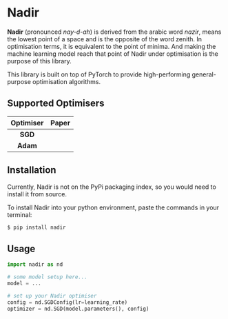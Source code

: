 # Nadir

**Nadir** (pronounced _nay-d-ah_) is derived from the arabic word _nazir_, means the lowest point of a space and is the opposite of the word zenith. In optimisation terms, it is equivalent to the point of minima. And making the machine learning model reach that point of Nadir under optimisation is the purpose of this library.  

This library is built on top of PyTorch to provide high-performing general-purpose optimisation algorithms. 


## Supported Optimisers

| Optimiser 	| Paper 	|
|:---------:	|:-----:	|
|  **SGD**  	|       	|
|  **Adam** 	|       	|


## Installation

Currently, Nadir is not on the PyPi packaging index, so you would need to install it from source. 

To install Nadir into your python environment, paste the commands in your terminal:

```bash
$ pip install nadir
```

## Usage

```python
import nadir as nd

# some model setup here...
model = ...

# set up your Nadir optimiser
config = nd.SGDConfig(lr=learning_rate)
optimizer = nd.SGD(model.parameters(), config)

```

